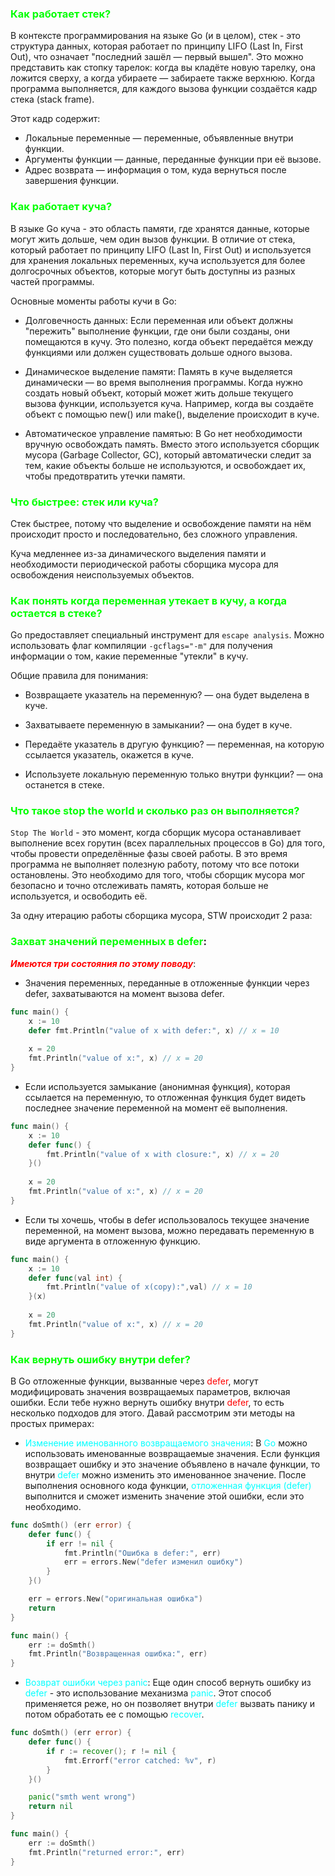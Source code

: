 ### <span style="color: lime">Как работает стек?</span>
В контексте программирования на языке Go (и в целом), стек - это структура данных, которая работает по принципу LIFO (Last In, First Out), что означает "последний зашёл — первый вышел". Это можно представить как стопку тарелок: когда вы кладёте новую тарелку, она ложится сверху, а когда убираете — забираете также верхнюю. Когда программа выполняется, для каждого вызова функции создаётся кадр стека (stack frame).

Этот кадр содержит:
- Локальные переменные — переменные, объявленные внутри функции.
- Аргументы функции — данные, переданные функции при её вызове.
- Адрес возврата — информация о том, куда вернуться после завершения функции.

### <span style="color: lime">Как работает куча?</span>
В языке Go куча - это область памяти, где хранятся данные, которые могут жить дольше, чем один вызов функции. В отличие от стека, который работает по принципу LIFO (Last In, First Out) и используется для хранения локальных переменных, куча используется для более долгосрочных объектов, которые могут быть доступны из разных частей программы.

Основные моменты работы кучи в Go:
- Долговечность данных: Если переменная или объект должны "пережить" выполнение функции, где они были созданы, они помещаются в кучу. Это полезно, когда объект передаётся между функциями или должен существовать дольше одного вызова.

- Динамическое выделение памяти: Память в куче выделяется динамически — во время выполнения программы. Когда нужно создать новый объект, который может жить дольше текущего вызова функции, используется куча. Например, когда вы создаёте объект с помощью new() или make(), выделение происходит в куче.

- Автоматическое управление памятью: В Go нет необходимости вручную освобождать память. Вместо этого используется сборщик мусора (Garbage Collector, GC), который автоматически следит за тем, какие объекты больше не используются, и освобождает их, чтобы предотвратить утечки памяти.

### <span style="color: lime">Что быстрее: стек или куча?</span>
Стек быстрее, потому что выделение и освобождение памяти на нём происходит просто и последовательно, без сложного управления.

Куча медленнее из-за динамического выделения памяти и необходимости периодической работы сборщика мусора для освобождения неиспользуемых объектов.

### <span style="color: lime">Как понять когда переменная утекает в кучу, а когда остается в стеке?</span>
Go предоставляет специальный инструмент для `escape analysis`. Можно использовать флаг компиляции `-gcflags="-m"` для получения информации о том, какие переменные "утекли" в кучу.

Общие правила для понимания:
- Возвращаете указатель на переменную? — она будет выделена в куче.

- Захватываете переменную в замыкании? — она будет в куче.

- Передаёте указатель в другую функцию? — переменная, на которую ссылается указатель, окажется в куче.

- Используете локальную переменную только внутри функции? — она останется в стеке.

### <span style="color: lime">Что такое stop the world и сколько раз он выполняется?</span>
`Stop The World` - это момент, когда сборщик мусора останавливает выполнение всех горутин (всех параллельных процессов в Go) для того, чтобы провести определённые фазы своей работы. В это время программа не выполняет полезную работу, потому что все потоки остановлены. Это необходимо для того, чтобы сборщик мусора мог безопасно и точно отслеживать память, которая больше не используется, и освободить её.

За одну итерацию работы сборщика мусора, STW происходит 2 раза:


### <span style="color: lime">Захват значений переменных в defer</span>:
<span style="color: red">***Имеются три состояния по этому поводу***</span>:
- Значения переменных, переданные в отложенные функции через defer, захватываются на момент вызова defer.
```go
func main() {
	x := 10
	defer fmt.Println("value of x with defer:", x) // x = 10
	
	x = 20
	fmt.Println("value of x:", x) // x = 20
}
```

- Если используется замыкание (анонимная функция), которая ссылается на переменную, то отложенная функция будет видеть последнее значение переменной на момент её выполнения.

```go
func main() {
	x := 10
	defer func() {
		fmt.Println("value of x with closure:", x) // x = 20
	}()
	
	x = 20
	fmt.Println("value of x:", x) // x = 20
}
```
- Если ты хочешь, чтобы в defer использовалось текущее значение переменной, на момент вызова, можно передавать переменную в виде аргумента в отложенную функцию.
```go
func main() {
	x := 10
	defer func(val int) {
		fmt.Println("value of x(copy):",val) // x = 10
	}(x)
	
	x = 20
	fmt.Println("value of x:", x) // x = 20
}
```

### <span style="color: lime">Как вернуть ошибку внутри defer?</span>
В Go отложенные функции, вызванные через <span style="color: red">defer</span>, могут модифицировать значения возвращаемых параметров, включая ошибки. Если тебе нужно вернуть ошибку внутри <span style="color: red">defer</span>, то есть несколько подходов для этого. Давай рассмотрим эти методы на простых примерах:
- <span style="color: cyan">Изменение именованного возвращаемого значения</span>: В <span style="color: cyan" >Go</span> можно использовать именованные возвращаемые значения. Если функция возвращает ошибку и это значение объявлено в начале функции, то внутри <span style="color: cyan" >defer</span> можно изменить это именованное значение. После выполнения основного кода функции, <span style="color: cyan" >отложенная функция (defer)</span> выполнится и сможет изменить значение этой ошибки, если это необходимо.
```go
func doSmth() (err error) {
	defer func() {
		if err != nil {
			fmt.Println("Ошибка в defer:", err)
			err = errors.New("defer изменил ошибку")
		}
	}()

	err = errors.New("оригинальная ошибка")
	return
}

func main() {
	err := doSmth()
	fmt.Println("Возвращенная ошибка:", err)
}
```

- <span style="color: cyan" >Возврат ошибки через panic</span>: Еще один способ вернуть ошибку из <span style="color: cyan">defer</span> - это использование механизма <span style="color: cyan">panic</span>. Этот способ применяется реже, но он позволяет внутри <span style="color: cyan">defer</span> вызвать панику и потом обработать ее с помощью <span style="color: cyan">recover</span>.
```go
func doSmth() (err error) {
	defer func() {
		if r := recover(); r != nil {
			fmt.Errorf("error catched: %v", r)
		}
	}()

	panic("smth went wrong")
	return nil
}

func main() {
	err := doSmth()
	fmt.Println("returned error:", err)
}
```